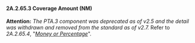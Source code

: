 #### 2A.2.65.3 Coverage Amount (NM)

**Attention:** _The PTA.3 component was deprecated as of v2.5 and the detail was withdrawn and removed from the standard as of v2.7._ Refer to _2A.2.65.4_, "[_Money or Percentage_](#a.2.65.4-money-or-percentage-mop)".
